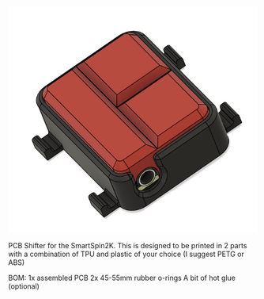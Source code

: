 ![Image of an assembled SmartSpin2K PCB Shifter.](https://github.com/eMadman/SmartSpin2K-Shifter/blob/main/images/assembled.png?raw=true)

PCB Shifter for the SmartSpin2K.  This is designed to be printed in 2 parts with a combination of TPU and plastic of your choice (I suggest PETG or ABS)

BOM:
1x assembled PCB
2x 45-55mm rubber o-rings
A bit of hot glue (optional)
